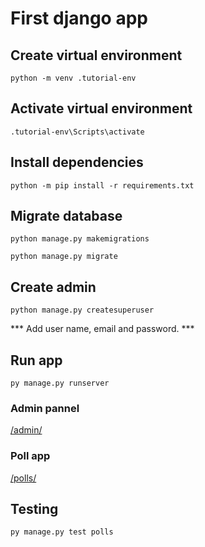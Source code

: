 # First django app

## Create virtual environment

`python -m venv .tutorial-env`

## Activate virtual environment

`.tutorial-env\Scripts\activate`

## Install dependencies

`python -m pip install -r requirements.txt`

## Migrate database

`python manage.py makemigrations`

`python manage.py migrate`

## Create admin

`python manage.py createsuperuser`

*** Add user name, email and password. ***

## Run app

`py manage.py runserver`

### Admin pannel

[/admin/](http://localhost:8000/admin/)

### Poll app

[/polls/](http://localhost:8000/polls/)

## Testing

`py manage.py test polls`
